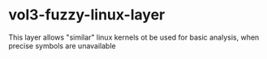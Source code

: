 # vol3-fuzzy-linux-layer
This layer allows "similar" linux kernels ot be used for basic analysis, when precise symbols are unavailable
